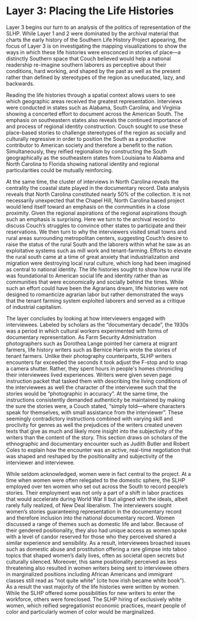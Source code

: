 # Layer 3: Placing the Life Histories

Layer 3 begins our turn to an analysis of the politics of representation of the SLHP.  While Layer 1 and 2 were dominated by the archival material that charts the early history of the Southern Life History Project appearing, the focus of Layer 3 is on investigating the mapping visualizations to show the ways in which these life histories were ensconced in stories of place—a distinctly Southern space that Couch believed would help a national readership re-imagine southern laborers as perceptive about their conditions, hard working, and shaped by the past as well as the present rather than defined by stereotypes of the region as uneducated, lazy, and backwards.

Reading the life histories through a spatial context allows users to see which geographic areas received the greatest representation. Interviews were conducted in states such as Alabama, South Carolina, and Virginia showing a concerted effort to document across the American South. The emphasis on southeastern states also reveals the continued importance of and process of regional identity construction. Couch sought to use these place-based stories to challenge stereotypes of the region as socially and culturally regressive in order to position the South as a productive contributor to American society and therefore a benefit to the nation. Simultaneously, they reified regionalism by constructing the South geographically as the southeastern states from Louisiana to Alabama and North Carolina to Florida showing national identity and regional particularities could be mutually reinforcing.

At the same time, the cluster of interviews in North Carolina reveals the centrality the coastal state played in the documentary record.  Data analysis reveals that North Carolina constituted nearly 50% of the collection. It is not necessarily unexpected that the Chapel Hill, North Carolina based project would lend itself toward an emphasis on the communities in a close proximity. Given the regional aspirations of the regional aspirations though such an emphasis is surprising. Here we turn to the archival record to discuss Couch’s struggles to convince other states to participate and their reservations. We then turn to why the interviewers  visited small towns and rural areas surrounding metropolitan centers, suggesting Couch’s desire to raise the status of the rural South and the laborers within what he saw as an exploitative systems such as mill work and tenant-farming. Efforts to elevate the rural south came at a time of great anxiety that industrialization and migration were destroying local rural culture, which long had been imagined as central to national identity. The life histories sought to show how rural life was foundational to American social life and identity rather than as communities that were economically and socially behind the times. While such an effort could have been the Agrarians dream, life histories were not designed to romanticize agrarian labor but rather demonstrated the ways that the tenant farming system exploited  laborers  and served as a critique of industrial capitalism.

The layer concludes by looking at how interviewers engaged with interviewees. Labeled by scholars as the “documentary decade”, the 1930s was a period in which cultural workers experimented with forms of documentary representation. As Farm Security Administration photographers such as Dorothea Lange pointed her camera at migrant farmers, life history writers such as Bernice Harris wrote the stories of tenant farmers. Unlike their photography counterparts, SLHP writers encounters far exceeded the seconds it took adjust the F-stop and to snap a camera shutter. Rather, they spent hours in people's homes chronicling their interviewees lived experiences. Writers were given seven page instruction packet that tasked them with describing the living conditions of the interviewees as well the character of the interviewee such that the stories would be “photographic in accuracy”. At the same time, the instructions consistently demanded authenticity be maintained by making the sure the stories were, a Couch stated, “simply told—where characters speak for themselves, with small assistance from the interviewer”. These seemingly contradictory instructions combined with varying skill and proclivity for genres as well the prejudices of the writers created uneven texts that give as much and likely more insight into the subjectivity of the writers than the content of the story. This section draws on scholars of the ethnographic and documentary encounter such as Judith Butler and Robert Coles to explain how the encounter was an active, real-time negotiation that was shaped and reshaped by the positionality and subjectivity of the interviewer and interviewee.

While seldom acknowledged, women were in fact central to the project. At a time when women were often relegated to the domestic sphere, the SLHP employed over ten women who set out across the South to record people’s stories. Their employment was not only a part of a shift in labor practices that would accelerate during World War II but aligned with the ideals, albeit rarely fully realized, of New Deal liberalism. The interviewers sought women’s stories guaranteeing representation in the documentary record and therefore inclusion into the national documentary record. Women discussed a range of themes such as domestic life and labor. Because of their gendered positionality, they also had unique access as women spoke with a level of candor reserved for those who they perceived shared a similar experience and sensibility. As a result, interviewees broached issues such as domestic abuse and prostitution offering a rare glimpse into taboo topics that shaped women’s daily lives, often as societal open secrets but culturally silenced. Moreover, this same positionality perceived as less threatening also resulted in women writers being sent to interviewee others in marginalized positions including African Americans and immigrant classes still read as “not quite white” (cite how irish became white book”). As a result the vast majority of the life histories were written by women. While the SLHP offered some possibilities for new writers to enter the workforce, others were foreclosed. The SLHP hiring of exclusively white women, which reified segregationist economic practices, meant people of color and particularly women of color would be marginalized.
